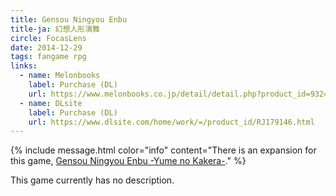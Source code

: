 ```yaml
---
title: Gensou Ningyou Enbu
title-ja: 幻想人形演舞
circle: FocasLens
date: 2014-12-29
tags: fangame rpg
links:
  - name: Melonbooks
    label: Purchase (DL)
    url: https://www.melonbooks.co.jp/detail/detail.php?product_id=932436
  - name: DLsite
    label: Purchase (DL)
    url: https://www.dlsite.com/home/work/=/product_id/RJ179146.html
---
```

{% include message.html color="info" content="There is an expansion for this game, [Gensou Ningyou Enbu -Yume no Kakera-](/games/gensou-ningyou-enbu-yume-no-kakera.html)." %}

This game currently has no description.
